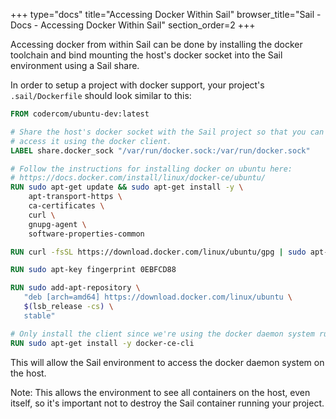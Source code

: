 +++
type="docs"
title="Accessing Docker Within Sail"
browser_title="Sail - Docs - Accessing Docker Within Sail"
section_order=2
+++


Accessing docker from within Sail can be done by installing the docker toolchain
and bind mounting the host's docker socket into the Sail environment using a Sail
share.

In order to setup a project with docker support, your project's `.sail/Dockerfile`
should look similar to this:

```Dockerfile
FROM codercom/ubuntu-dev:latest

# Share the host's docker socket with the Sail project so that you can
# access it using the docker client.
LABEL share.docker_sock "/var/run/docker.sock:/var/run/docker.sock"

# Follow the instructions for installing docker on ubuntu here:
# https://docs.docker.com/install/linux/docker-ce/ubuntu/
RUN sudo apt-get update && sudo apt-get install -y \
    apt-transport-https \
    ca-certificates \
    curl \
    gnupg-agent \
    software-properties-common

RUN curl -fsSL https://download.docker.com/linux/ubuntu/gpg | sudo apt-key add -

RUN sudo apt-key fingerprint 0EBFCD88

RUN sudo add-apt-repository \
   "deb [arch=amd64] https://download.docker.com/linux/ubuntu \
   $(lsb_release -cs) \
   stable"

# Only install the client since we're using the docker daemon system running on the host.
RUN sudo apt-get install -y docker-ce-cli
```

This will allow the Sail environment to access the docker daemon system on the host.

Note: This allows the environment to see all containers on the host, even itself,
so it's important not to destroy the Sail container running your project.

